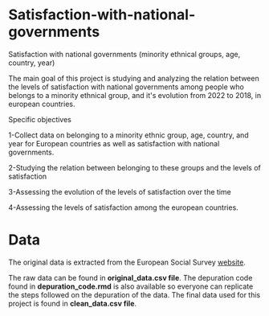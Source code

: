 # Satisfaction-with-national-governments
Satisfaction with national governments (minority ethnical groups, age, country, year)

The main goal of this project is studying and analyzing the relation between the levels of satisfaction with national governments among people who belongs to a minority ethnical group, and it's evolution from 2022 to 2018, in european countries.

Specific objectives

1-Collect data on belonging to a minority ethnic group, age, country, and year for European countries as well as satisfaction with national governments.

2-Studying the relation between belonging to these groups and the levels of satisfaction

3-Assessing the evolution of the levels of satisfaction over the time

4-Assessing the levels of satisfaction among the european countries.

# Data
The original data is extracted from the European Social Survey [website](https://www.europeansocialsurvey.org/).

The raw data can be found in **original_data.csv file**. The depuration code found in **depuration_code.rmd** is also available so everyone can replicate the steps followed on the depuration of the data. The final data used for this project is found in **clean_data.csv file**.
